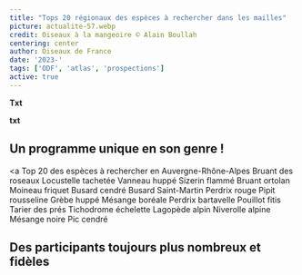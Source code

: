 ```yaml
---
title: "Tops 20 régionaux des espèces à rechercher dans les mailles"
picture: actualite-57.webp
credit: Oiseaux à la mangeoire © Alain Boullah 
centering: center
author: Oiseaux de France
date: '2023-'
tags: ['ODF', 'atlas', 'prospections']
active: true
---
```


**Txt**

**txt**

## Un programme unique en son genre !

<div class="ProtocolsDocumentsGrid">

  <a 
    <span class="green01 fw-600"> Top 20 des espèces à rechercher en Auvergne-Rhône-Alpes </span>
    <span class="black01 fw-600"> Bruant des roseaux
Locustelle tachetée
Vanneau huppé
Sizerin flammé
Bruant ortolan
Moineau friquet
Busard cendré
Busard Saint-Martin
Perdrix rouge
Pipit rousseline
Grèbe huppé
Mésange boréale
Perdrix bartavelle
Pouillot fitis
Tarier des prés
Tichodrome échelette
Lagopède alpin
Niverolle alpine
Mésange noire
Pic cendré
 </span>
  </a>

</div>



## Des participants toujours plus nombreux et fidèles


